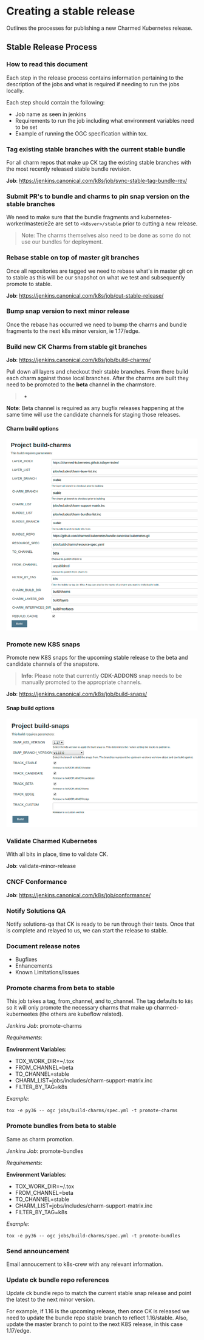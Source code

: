 # Creating a stable release
Outlines the processes for publishing a new Charmed Kubernetes release.

## Stable Release Process

### How to read this document

Each step in the release process contains information pertaining to the
description of the jobs and what is required if needing to run the jobs
locally.

Each step should contain the following:

- Job name as seen in jenkins
- Requirements to run the job including what environment variables need to be set
- Example of running the OGC specification within tox.

### Tag existing stable branches with the current stable bundle

For all charm repos that make up CK tag the existing stable branches with
the most recently released stable bundle revision.

**Job**: https://jenkins.canonical.com/k8s/job/sync-stable-tag-bundle-rev/

### Submit PR's to bundle and charms to pin snap version on the stable branches

We need to make sure that the bundle fragments and kubernetes-worker/master/e2e
are set to `<k8sver>/stable` prior to cutting a new release.

> Note: The charms themselves also need to be done as some do not use our
  bundles for deployment.

### Rebase stable on top of master git branches

Once all repositories are tagged we need to rebase what's in master git on
to stable as this will be our snapshot on what we test and subsequently
promote to stable.

**Job**: https://jenkins.canonical.com/k8s/job/cut-stable-release/

### Bump snap version to next minor release

Once the rebase has occurred we need to bump the charms and bundle fragments
to the next k8s minor version, ie 1.17/edge.

### Build new CK Charms from stable git branches

**Job**: https://jenkins.canonical.com/k8s/job/build-charms/

Pull down all layers and checkout their stable branches. From there build
each charm against those local branches. After the charms are built they need to be
promoted to the **beta** channel in the charmstore.

>-
  **Note**: Beta channel is required as any bugfix releases happening at the
  same time will use the candidate channels for staging those releases.

#### Charm build options

![charm build options](build-charms-options.png)

### Promote new K8S snaps

Promote new K8S snaps for the upcoming stable release to the beta and
candidate channels of the snapstore.

> **Info**: Please note that currently **CDK-ADDONS** snap needs to be
    manually promoted to the appropriate channels.

**Job**: https://jenkins.canonical.com/k8s/job/build-snaps/

#### Snap build options

![snap build options](build-snaps-options.png)

### Validate Charmed Kubernetes

With all bits in place, time to validate CK.

**Job**: validate-minor-release

### CNCF Conformance

**Job**: https://jenkins.canonical.com/k8s/job/conformance/

### Notify Solutions QA

Notify solutions-qa that CK is ready to be run through their tests. Once
that is complete and relayed to us, we can start the release to stable.

### Document release notes

- Bugfixes
- Enhancements
- Known Limitations/Issues

### Promote charms from **beta** to **stable**

This job takes a tag, from_channel, and to_channel. The tag defaults to `k8s` so
it will only promote the necessary charms that make up charmed-kuberneetes (the
others are kubeflow related).

_Jenkins Job_: promote-charms

_Requirements_:

**Environment Variables**:

- TOX_WORK_DIR=~/.tox
- FROM_CHANNEL=beta
- TO_CHANNEL=stable
- CHARM_LIST=jobs/includes/charm-support-matrix.inc
- FILTER_BY_TAG=k8s


_Example_:

```
tox -e py36 -- ogc jobs/build-charms/spec.yml -t promote-charms
```

### Promote bundles from **beta** to **stable**

Same as charm promotion.

_Jenkins Job_: promote-bundles

_Requirements_:

**Environment Variables**:

- TOX_WORK_DIR=~/.tox
- FROM_CHANNEL=beta
- TO_CHANNEL=stable
- CHARM_LIST=jobs/includes/charm-support-matrix.inc
- FILTER_BY_TAG=k8s


_Example_:

```
tox -e py36 -- ogc jobs/build-charms/spec.yml -t promote-bundles
```

### Send announcement

Email annoucement to k8s-crew with any relevant information.

### Update ck bundle repo references

Update ck bundle repo to match the current stable snap release and point the
latest to the next minor version.

For example, if 1.16 is the upcoming release, then once CK is released we
need to update the bundle repo stable branch to reflect 1.16/stable. Also,
update the master branch to point to the next K8S release, in this case
1.17/edge.

